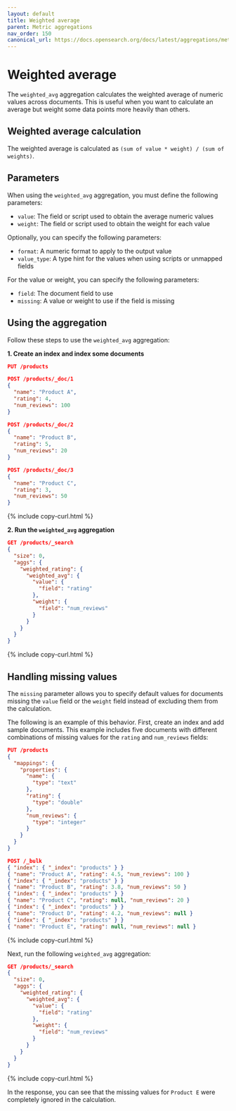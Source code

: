 ```yaml
---
layout: default
title: Weighted average
parent: Metric aggregations
nav_order: 150
canonical_url: https://docs.opensearch.org/docs/latest/aggregations/metric/weighted-avg/
---
```


# Weighted average

The `weighted_avg` aggregation calculates the weighted average of numeric values across documents. This is useful when you want to calculate an average but weight some data points more heavily than others.

## Weighted average calculation

The weighted average is calculated as `(sum of value * weight) / (sum of weights)`.

## Parameters

When using the `weighted_avg` aggregation, you must define the following parameters:

- `value`: The field or script used to obtain the average numeric values
- `weight`: The field or script used to obtain the weight for each value

Optionally, you can specify the following parameters:

- `format`: A numeric format to apply to the output value
- `value_type`: A type hint for the values when using scripts or unmapped fields

For the value or weight, you can specify the following parameters:

- `field`: The document field to use
- `missing`: A value or weight to use if the field is missing


## Using the aggregation

Follow these steps to use the `weighted_avg` aggregation:

**1. Create an index and index some documents**

```json
PUT /products

POST /products/_doc/1
{
  "name": "Product A",
  "rating": 4,
  "num_reviews": 100
}

POST /products/_doc/2
{
  "name": "Product B",
  "rating": 5,
  "num_reviews": 20
}

POST /products/_doc/3
{
  "name": "Product C",
  "rating": 3,
  "num_reviews": 50
}
```
{% include copy-curl.html %}

**2. Run the `weighted_avg` aggregation**

```json
GET /products/_search
{
  "size": 0,
  "aggs": {
    "weighted_rating": {
      "weighted_avg": {
        "value": {
          "field": "rating"
        },
        "weight": {
          "field": "num_reviews"
        }
      }
    }
  }
}
```
{% include copy-curl.html %}

## Handling missing values

The `missing` parameter allows you to specify default values for documents missing the `value` field or the `weight` field instead of excluding them from the calculation.

The following is an example of this behavior. First, create an index and add sample documents. This example includes five documents with different combinations of missing values for the `rating` and `num_reviews` fields: 

```json
PUT /products
{
  "mappings": {
    "properties": {
      "name": {
        "type": "text"
      },
      "rating": {
        "type": "double"
      },
      "num_reviews": {
        "type": "integer"
      }
    }
  }
}

POST /_bulk
{ "index": { "_index": "products" } }
{ "name": "Product A", "rating": 4.5, "num_reviews": 100 }
{ "index": { "_index": "products" } }
{ "name": "Product B", "rating": 3.8, "num_reviews": 50 }
{ "index": { "_index": "products" } }
{ "name": "Product C", "rating": null, "num_reviews": 20 }
{ "index": { "_index": "products" } }
{ "name": "Product D", "rating": 4.2, "num_reviews": null }
{ "index": { "_index": "products" } }
{ "name": "Product E", "rating": null, "num_reviews": null }
```
{% include copy-curl.html %}

Next, run the following `weighted_avg` aggregation:

```json
GET /products/_search
{
  "size": 0,
  "aggs": {
    "weighted_rating": {
      "weighted_avg": {
        "value": {
          "field": "rating"
        },
        "weight": {
          "field": "num_reviews"
        }
      }
    }
  }
}
```
{% include copy-curl.html %}

In the response, you can see that the missing values for `Product E` were completely ignored in the calculation. 
